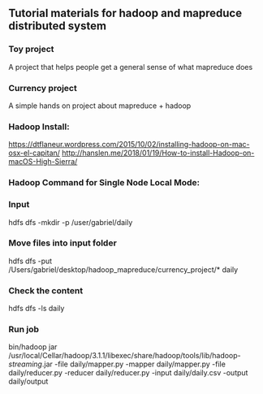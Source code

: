 ## Tutorial materials for hadoop and mapreduce distributed system

### Toy project
A project that helps people get a general sense of what mapreduce does
### Currency project
A simple hands on project about mapreduce + hadoop

### Hadoop Install:
https://dtflaneur.wordpress.com/2015/10/02/installing-hadoop-on-mac-osx-el-capitan/
http://hanslen.me/2018/01/19/How-to-install-Hadoop-on-macOS-High-Sierra/

### Hadoop Command for Single Node Local Mode:
### Input 
hdfs dfs -mkdir -p /user/gabriel/daily
### Move files into input folder
hdfs dfs -put /Users/gabriel/desktop/hadoop_mapreduce/currency_project/* daily
### Check the content 
hdfs dfs -ls daily
### Run job
bin/hadoop jar /usr/local/Cellar/hadoop/3.1.1/libexec/share/hadoop/tools/lib/hadoop-*streaming*.jar -file daily/mapper.py -mapper daily/mapper.py -file daily/reducer.py  -reducer daily/reducer.py  -input daily/daily.csv -output daily/output

